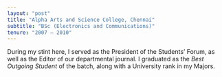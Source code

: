 ```yaml
---
layout: "post"
title: "Alpha Arts and Science College, Chennai"
subtitle: "BSc (Electronics and Communications)"
tenure: "2007 – 2010"
---
```


During my stint here, I served as the President of the Students’ Forum, as well as the Editor of our departmental journal. I graduated as the _Best Outgoing Student_ of the batch, along with a University rank in my Majors.
